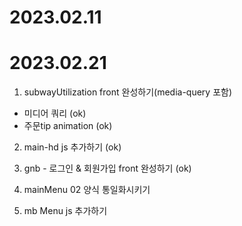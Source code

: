 # 2023.02.11
# 2023.02.21

1. subwayUtilization front 완성하기(media-query 포함) 
- 미디어 쿼리 (ok)
-  주문tip animation (ok)
2. main-hd js 추가하기 (ok)
3. gnb - 로그인 & 회원가입 front 완성하기 (ok)

4. mainMenu 02 양식 통일화시키기
5. mb Menu js 추가하기